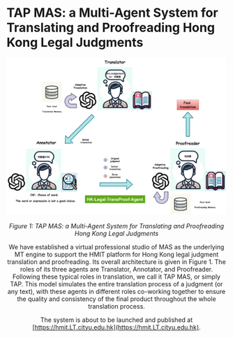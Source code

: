 # TAP MAS: a Multi-Agent System for Translating and Proofreading Hong Kong Legal Judgments


<p align="center">
  <img src="./Figure1.png" alt="Figure 1" style="display: block; margin: 0 auto;" />
  <br />
  <em>Figure 1: TAP MAS: a Multi-Agent System for Translating and Proofreading Hong Kong Legal Judgments</em>
</p>


<div style="text-align: center;">
  We have established a virtual professional studio of MAS as the underlying MT engine to support the HMIT platform for Hong Kong legal judgment translation and proofreading. Its overall architecture is given in Figure 1. The roles of its three agents are Translator, Annotator, and Proofreader. Following these typical roles in translation, we call it TAP MAS, or simply TAP. This model simulates the entire translation process of a judgment (or any text), with these agents in different roles co-working together to ensure the quality and consistency of the final product throughout the whole translation process.
  
  The system is about to be launched and published at [https://hmit.LT.cityu.edu.hk](https://hmit.LT.cityu.edu.hk).
</div>
